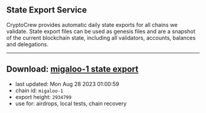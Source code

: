 ## State Export Service
CryptoCrew provides automatic daily state exports for all chains we validate. State export files can be used as genesis files and are a snapshot of the current blockchain state, including all validators, accounts, balances and delegations.

---
**Download: [migaloo-1 state export](https://dl.ccvalidators.com/SERVICE/migaloo/migaloo-1_export_2934799.json)**
---

- last updated: Mon Aug 28 2023 01:00:59
- chain id: `migaloo-1`
- export height: `2934799`
- use for: airdrops, local tests, chain recovery
